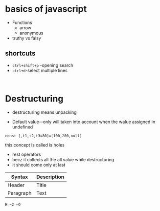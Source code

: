 # basics of javascript

- Functions
  - arrow
  - anonymous
- truthy vs falsy

## shortcuts

- `ctrl+shift+p` -opening search
- `ctrl+d`-select multiple lines

```


```

# Destructuring

- destructuring means unpacking

- Default value--only will taken into account when the walue assigned in undefined

```
const [,t1,t2,t3=80]=[100,200,null]
```

this concept is called is holes

- rest operators
- becz it collects all the all value while destructuring
- it should come only at last

| Syntax    | Description |
| --------- | ----------- |
| Header    | Title       |
| Paragraph | Text        |

    H ~2 ~O
